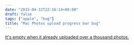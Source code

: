 ```yaml
---
date: "2015-04-12T22:16:14+00:00"
draft: false
tags: ["apple", "bug"]
title: "Mac Photos upload progress bar bug"
---
```

[It's empty when it already uploaded over a thousand photos.](/img/2015-04-12-photo-post/7dd127107ecdc5c0c9afb3dfe223d4ce6637ddd508f62b035d7ae096a2858ce9.png)

